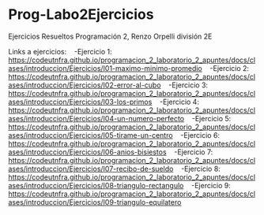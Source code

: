 # Prog-Labo2Ejercicios
Ejercicios Resueltos Programación 2, Renzo Orpelli división 2E

Links a ejercicios:
&nbsp;&nbsp;
-Ejercicio 1: https://codeutnfra.github.io/programacion_2_laboratorio_2_apuntes/docs/clases/introduccion/Ejercicios/I01-maximo-minimo-promedio
&nbsp;&nbsp;
-Ejercicio 2: https://codeutnfra.github.io/programacion_2_laboratorio_2_apuntes/docs/clases/introduccion/Ejercicios/I02-error-al-cubo
&nbsp;&nbsp;
-Ejercicio 3: https://codeutnfra.github.io/programacion_2_laboratorio_2_apuntes/docs/clases/introduccion/Ejercicios/I03-los-primos
&nbsp;&nbsp;
-Ejercicio 4: https://codeutnfra.github.io/programacion_2_laboratorio_2_apuntes/docs/clases/introduccion/Ejercicios/I04-un-numero-perfecto
&nbsp;&nbsp;
-Ejercicio 5: https://codeutnfra.github.io/programacion_2_laboratorio_2_apuntes/docs/clases/introduccion/Ejercicios/I05-tirame-un-centro
&nbsp;&nbsp;
-Ejercicio 6: https://codeutnfra.github.io/programacion_2_laboratorio_2_apuntes/docs/clases/introduccion/Ejercicios/I06-anios-bisiestos
&nbsp;&nbsp;
-Ejercicio 7: https://codeutnfra.github.io/programacion_2_laboratorio_2_apuntes/docs/clases/introduccion/Ejercicios/I07-recibo-de-sueldo
&nbsp;&nbsp;
-Ejercicio 8: https://codeutnfra.github.io/programacion_2_laboratorio_2_apuntes/docs/clases/introduccion/Ejercicios/I08-triangulo-rectangulo
&nbsp;&nbsp;
-Ejercicio 9: https://codeutnfra.github.io/programacion_2_laboratorio_2_apuntes/docs/clases/introduccion/Ejercicios/I09-triangulo-equilatero
